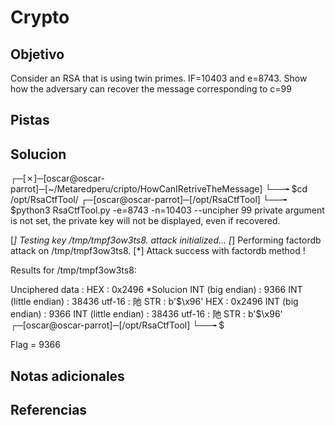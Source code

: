 # Crypto
## Objetivo
Consider an RSA that is using twin primes. IF=10403 and e=8743. Show how the adversary can recover the message corresponding to c=99
## Pistas
## Solucion
┌─[✗]─[oscar@oscar-parrot]─[~/Metaredperu/cripto/HowCanIRetriveTheMessage]
└──╼ $cd /opt/RsaCtfTool/
┌─[oscar@oscar-parrot]─[/opt/RsaCtfTool]
└──╼ $python3 RsaCtfTool.py -e=8743 -n=10403 --uncipher 99
private argument is not set, the private key will not be displayed, even if recovered.

[*] Testing key /tmp/tmpf3ow3ts8.
attack initialized...
[*] Performing factordb attack on /tmp/tmpf3ow3ts8.
[*] Attack success with factordb method !

Results for /tmp/tmpf3ow3ts8:

Unciphered data :
HEX : 0x2496
		*Solucion								INT (big endian) : 9366
INT (little endian) : 38436
utf-16 : 阤
STR : b'$\x96'
HEX : 0x2496
INT (big endian) : 9366
INT (little endian) : 38436
utf-16 : 阤
STR : b'$\x96'
┌─[oscar@oscar-parrot]─[/opt/RsaCtfTool]
└──╼ $


Flag = 9366

## Notas adicionales
## Referencias 

